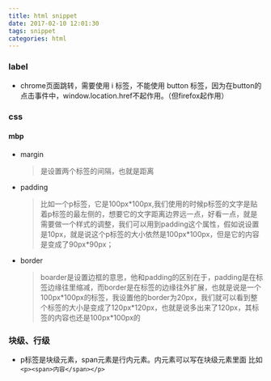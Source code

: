 ```yaml
---
title: html snippet
date: 2017-02-10 12:01:30
tags: snippet
categories: html
---
```


### label

- chrome页面跳转，需要使用 i 标签，不能使用 button 标签，因为在button的点击事件中，window.location.href不起作用。（但firefox起作用）

### css

#### mbp

- margin

  > 是设置两个标签的间隔，也就是距离

- padding

  > 比如一个p标签，它是100px\*100px,我们使用的时候p标签的文字是贴着p标签的最左侧的，想要它的文字距离边界远一点，好看一点，就是需要做一个样式的调整，我们可以用到padding这个属性，假如说设置是10px，就是说这个p标签的大小依然是100px*100px，但是它的内容是变成了90px\*90px；

- border

  > boarder是设置边框的意思，他和padding的区别在于，padding是在标签边缘往里缩减，而border是在标签的边缘往外扩展，也就是说是一个100px\*100px的标签，我设置他的border为20px，我们就可以看到整个标签的大小是变成了120px\*120px，也就是说多出来了120px，其标签的内容也还是100px\*100px的

### 块级、行级

- p标签是块级元素，span元素是行内元素。内元素可以写在块级元素里面  比如`<p><span>内容</span></p>`